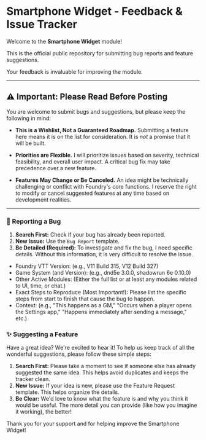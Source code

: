 # Smartphone Widget - Feedback & Issue Tracker

Welcome to the **Smartphone Widget** module!

This is the official public repository for submitting bug reports and feature suggestions.

Your feedback is invaluable for improving the module.

---

## ⚠️ Important: Please Read Before Posting

You are welcome to submit bugs and suggestions, but please keep the following in mind:

* **This is a Wishlist, Not a Guaranteed Roadmap.**
    Submitting a feature here means it is on the list for consideration. It is *not* a promise that it will be built.

* **Priorities are Flexible.**
    I will prioritize issues based on severity, technical feasibility, and overall user impact. A critical bug fix may take precedence over a new feature.

* **Features May Change or Be Canceled.**
    An idea might be technically challenging or conflict with Foundry's core functions. I reserve the right to modify or cancel suggested features at any time based on development realities.

---

### 🐞 Reporting a Bug

1.  **Search First:** Check if your bug has already been reported.
2.  **New Issue:** Use the `Bug Report` template.
3.  **Be Detailed (Required):** To investigate and fix the bug, I need specific details. Without this information, it is very difficult to resolve the issue.

* Foundry VTT Version: (e.g., V11 Build 315, V12 Build 327)
* Game System (and Version): (e.g., dnd5e 3.0.0, shadowrun 6e 0.10.0)
* Other Active Modules: (Either the full list or at least any modules related to UI, time, or chat.)
* Exact Steps to Reproduce (Most Important!): Please list the specific steps from start to finish that cause the bug to happen.
* Context: (e.g., "This happens as a GM," "Occurs when a player opens the Settings app," "Happens immediately after sending a message," etc.)

### ✨ Suggesting a Feature

Have a great idea? We're excited to hear it! To help us keep track of all the wonderful suggestions, please follow these simple steps:

1.  **Search First:** Please take a moment to see if someone else has already suggested the same idea. This helps avoid duplicates and keeps the tracker clean.
2.  **New Issue:** If your idea is new, please use the Feature Request template. This helps organize the details.
3.  **Be Clear:** We'd love to know what the feature is and why you think it would be useful. The more detail you can provide (like how you imagine it working), the better!

Thank you for your support and for helping improve the Smartphone Widget!
